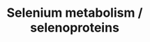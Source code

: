 ---
annotations:
- type: Pathway Ontology
  value: selenoamino acid metabolic pathway
authors:
- Susan
- MaintBot
- Khanspers
- Andra
- Ddigles
- Olivier.traets
- Fehrhart
- Eweitz
description: ''
last-edited: 2021-05-23
organisms:
- Mus musculus
redirect_from:
- /index.php/Pathway:WP108
- /instance/WP108
schema-jsonld:
- '@context': https://schema.org/
  '@id': https://wikipathways.github.io/pathways/WP108.html
  '@type': Dataset
  creator:
    '@type': Organization
    name: WikiPathways
  description: ''
  keywords:
  - DIO2
  - Sp3
  - Selenophosphate
  - GPX4
  - SepW1
  - Sephs1
  - SepX1
  - p65
  - Fos
  - SelT
  - Jun
  - SelO
  - Selenbp1
  - SelS
  - SBP2
  - TXNRD2
  - DIO1
  - SelM
  - Sars
  - TXNRD1
  - DIO3
  - Fabp1
  - Sephs2
  - Nfe2l2
  - SelV
  - Scly
  - TXNRD3
  - SelH
  - SEPN1
  - GPX3
  - Secp43
  - SelI
  - Crem
  - GPX6
  - Sars2
  - Cystathionine g-lyase
  - GPX1
  - eEFSec
  - Pstk
  - GPX2
  - Sp1
  - SEPP1
  - p105
  - SelK
  - Sla
  - Sep15
  - Pou2f1
  - Rpl30
  - H2Se
  license: CC0
  name: Selenium metabolism / selenoproteins
seo: CreativeWork
title: Selenium metabolism / selenoproteins
wpid: WP108
---